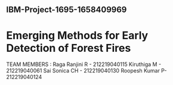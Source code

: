 ## IBM-Project-1695-1658409969
# Emerging Methods for Early Detection of Forest Fires

TEAM MEMBERS :
Raga Ranjini R - 212219040115
Kiruthiga M    - 212219040061
Sai Sonica CH  - 212219040130
Roopesh Kumar P- 212219040124




